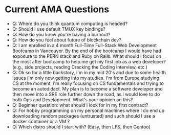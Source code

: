 # Current AMA Questions

* Q: Where do you think quantum computing is headed?  
* Q: Should I use default TMUX key bindings?
* Q: How do you know you're having a burnout?
* Q: How do you feel about future of blockchain dev?
* Q: I am enrolled in a 4 month Full-Time Full-Stack Web Development Bootcamp in Vancouver. By the end of the bootcamp I would have had exposure to the PERN stack and Ruby on Rails. What should I focus on the most after bootcamp to help me get my first job as a web developer? (e.g., side projects, reading Cracking the Coding Interview, etc.)
* Q: Ok so for a little backstory, i'm in my mid 20's and due to some health issues i'm only now getting into my studies. I'm from Europe studying CS at the moment, i'm really focusing on CS fundamentals and trying to become an autodidact. My plan is to become a software developer and then move into a SRE role further down the road, as i would love to do both Ops and Development. What's your opinion on this?
* Q: Beginner question: what should i look for in my first contract?
* Q: For hobby programming on my personal machines where I do end up downloading random packages (untrusted) and such should I use a docker container or a VM ?
* Q: Which distro should I start with?  (Easy, then LFS, then Gentoo)
